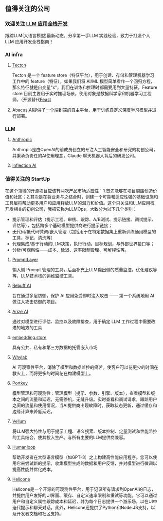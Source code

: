 ## 值得关注的公司
### 欢迎关注 [LLM 应用全栈开发](https://liduos.com/wxqcode.png)
跟踪LLM(大语言模型)最新动态，分享第一手LLM 实践经验，致力于打造个人LLM 应用开发全栈指南！
### AI infra
1. [Tecton](https://tecton.ai)

    Tecton 是一个 feature store（特征平台），用于创建、存储和管理机器学习工作中的 feature（特征）。如果我们将 AI/ML 模型简单看作一个回归方程，那么特征就是自变量"x"，我们在训练和推理时都需要用到大量特征。Feature store 目前主要用于实时推理场景，使用对象是数据科学家和机器学习工程师。（开源替代[Feast](https://github.com/feast-dev/feast)

2. [Abacus.AI](https://abacus.ai/)提供了一个端到端的自主平台，用于训练自定义深度学习模型并进行部署。

### LLM
1. [Anthropic](https://www.anthropic.com/)

    Anthropic是由OpenAI的前成员创立的专注人工智能安全和研究的初创公司，并秉承负责任的AI使用理念，Claude 聊天机器人背后的研发公司。

2. [Inflection AI](https://inflection.ai/)

### 值得关注的 StartUp
在这个领域的开源项目应该有两次产品市场适应性：1.首先能够在项目周围创造价值和社区；2.其次是在将业务与之结合时，创建一个可靠和适应性强的基础设施和工具层将帮助更多用户和应用释放LLM的潜力和价值。这个只关注和LLM应用栈开发相关的初创公司，我把它称为LLMOps，大致分为以下几个类别：
- 提示管理和评估（提示工程、审核、跟踪、A/B测试、提示链接、调试提示、评估等），包括跨多个基础模型提供商进行提示链接；
- 无代码/低代码微调/嵌入管理（包括用于在特定数据集上重新训练通用模型的工具，标记、清洗等）
- 代理集成/基于行动的LLM决策，执行行动，目标规划，与外部世界接口等；
- 分析/可观察性——成本、延迟、速率限制管理、可解释性等。

1. [PromptLayer](https://promptlayer.com/)

    输入侧 Prompt 管理的工具，后面补充上LLM输出侧的质量监控，优化建议等等，LLM技术栈的运维监控工具。

2. [Rebuff AI](https://rebuff.ai/)

    旨在通过多层防御，保护 AI 应用免受即时注入攻击 —— 第一个系统地用 AI 做注入攻击防御的项目。

3. [Arize AI](https://arize.com)

    通过对模型进行评估、监控以及故障排查，用于确定 LLM 工作过程中需要改进的地方的工具

4. [embedding.store](https://www.embedding.store/)

    具有公共、私有和第三方数据的托管嵌入市场

5. [Whylab](https://whylabs.ai/)

    AI 可观察性平台，消除了模型和数据监控的痛苦，使客户可以花更少的时间在救火上，而将更多的时间花在构建模型上。

6. [Portkey](https://portkey.ai/)

    模型管理和可观测性：管理模型（提示、参数、引擎、版本），查看模型和版本之间的流量和延迟，无需停机，无缝升级。实时查看和调试请求，跟踪用户之间的流量和使用情况，当AI提供商出现故障时，获取状态更新，通过缓存和边缘计算来降低延迟。

7. [Vellum](https://www.vellum.ai/)

    将LLM强大特性与用于提示工程、语义搜索、版本控制、定量测试和性能监控的工具结合，使其投入生产。与所有主要的LLM提供商兼容。

8. [Humanloop](https://humanloop.com/)

    帮助开发者在大型语言模型（如GPT-3）之上构建高性能应用程序。您可以使用它来尝试新的提示，收集模型生成的数据和用户反馈，并对模型进行微调以提高性能并优化成本。

9. [Helicone](https://www.helicone.ai/)

    Helicone是一个开源的可观测性平台，用于记录所有请求到OpenAI的日志，并提供用户友好的UI界面、缓存、自定义速率限制和重试等功能。它可以通过用户和自定义属性跟踪成本和延迟，并为每个日志提供一个游乐场，以在UI中迭代提示和聊天对话。此外，Helicone还提供了Python和Node.JS支持，以及开发者文档和社区支持。